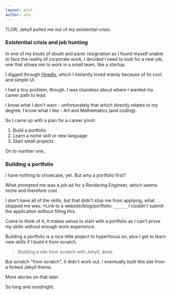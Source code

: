 ```yaml
---
layout: post
author: ath
---
```


TLDR; Jekyll pulled me out of my existential crisis.

### Existential crisis and job hunting

In one of my bouts of doubt and panic resignation as I found myself unable to face the reality of corporate work, I decided I need to look for a new job, one that allows me to work in a small team, like a startup. 

I digged through [Hiredly](https://my.hiredly.com/), which I instantly loved mainly because of its cool and simple UI.

I had a tiny problem, though. I was cluesless about where I wanted my career path to lead. 

I know what I don't want - unfortunately that which directly relates to my degree. I know what I like - Art and Mathematics (and coding). 

So I came up with a plan for a career pivot:
1. Build a portfolio
2. Learn a niche skill or new language
3. Start small projects

On to number one,

### Building a portfolio

I have nothing to showcase, yet. But why a portfolio first? 

What prompted me was a job ad for a Rendering Engineer, which seems niche and therefore cool. 

I don't have all of the skills, but that didn't stop me from applying, what stopped me was: *Link to a website/blog/portfolio: `______` I couldn't submit the application without filling this.

Come to think of it, it makes sense to start with a portfolio as I can't prove my skills without enough work experience. 

Building a portfolio is a nice little project to hyperfocus on, plus I get to learn new skills if I build it from scratch.

> Building a site from scratch with Jekyll, done. 

But scratch "from scratch", it didn't work out. I eventually built this site from a forked Jekyll theme. 

More stories on that later.

So long and noodnight.